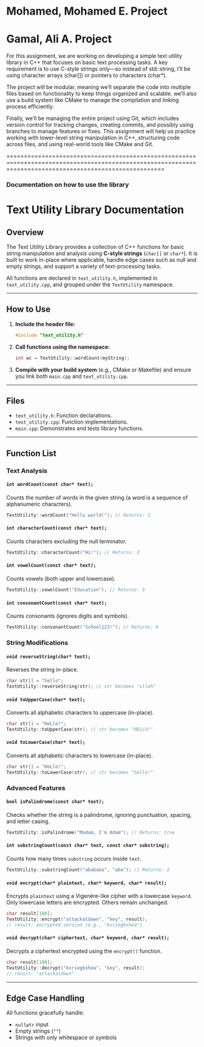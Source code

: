 # Mohamed, Mohamed E. Project

# Gamal, Ali A. Project


For this assignment, we are working on developing a simple text utility library in C++ that focuses on basic text processing tasks. A key requirement is to use C-style strings only—so instead of std::string, I’ll be using character arrays (char[]) or pointers to characters (char*).

The project will be modular, meaning we’ll separate the code into multiple files based on functionality to keep things organized and scalable. we’ll also use a build system like CMake to manage the compilation and linking process efficiently.

Finally, we’ll be managing the entire project using Git, which includes version control for tracking changes, creating commits, and possibly using branches to manage features or fixes. This assignment will help us practice working with lower-level string manipulation in C++, structuring code across files, and using real-world tools like CMake and Git.


=========================================================================================================================================================
### Documentation on how to use the library 

# Text Utility Library Documentation

## Overview

The Text Utility Library provides a collection of C++ functions for basic string manipulation and analysis using **C-style strings** (`char[]` or `char*`). It is built to work in-place where applicable, handle edge cases such as null and empty strings, and support a variety of text-processing tasks.

All functions are declared in `text_utility.h`, implemented in `text_utility.cpp`, and grouped under the `TextUtility` namespace.

---

## How to Use

1. **Include the header file:**

   ```cpp
   #include "text_utility.h"
   ```

2. **Call functions using the namespace:**

   ```cpp
   int wc = TextUtility::wordCount(myString);
   ```

3. **Compile with your build system** (e.g., CMake or Makefile) and ensure you link both `main.cpp` and `text_utility.cpp`.

---

## Files

* `text_utility.h`: Function declarations.
* `text_utility.cpp`: Function implementations.
* `main.cpp`: Demonstrates and tests library functions.

---

## Function List

### Text Analysis

#### `int wordCount(const char* text);`

Counts the number of words in the given string (a word is a sequence of alphanumeric characters).

```cpp
TextUtility::wordCount("Hello world!"); // Returns: 2
```

#### `int characterCount(const char* text);`

Counts characters excluding the null terminator.

```cpp
TextUtility::characterCount("Hi!"); // Returns: 3
```

#### `int vowelCount(const char* text);`

Counts vowels (both upper and lowercase).

```cpp
TextUtility::vowelCount("Education"); // Returns: 5
```

#### `int consonantCount(const char* text);`

Counts consonants (ignores digits and symbols).

```cpp
TextUtility::consonantCount("School123!"); // Returns: 6
```

### String Modifications

#### `void reverseString(char* text);`

Reverses the string in-place.

```cpp
char str[] = "hello";
TextUtility::reverseString(str); // str becomes "olleh"
```

#### `void toUpperCase(char* text);`

Converts all alphabetic characters to uppercase (in-place).

```cpp
char str[] = "HeLlo!";
TextUtility::toUpperCase(str); // str becomes "HELLO!"
```

#### `void toLowerCase(char* text);`

Converts all alphabetic characters to lowercase (in-place).

```cpp
char str[] = "HeLlo!";
TextUtility::toLowerCase(str); // str becomes "hello!"
```

### Advanced Features

#### `bool isPalindrome(const char* text);`

Checks whether the string is a palindrome, ignoring punctuation, spacing, and letter casing.

```cpp
TextUtility::isPalindrome("Madam, I'm Adam"); // Returns: true
```

#### `int substringCount(const char* text, const char* substring);`

Counts how many times `substring` occurs inside `text`.

```cpp
TextUtility::substringCount("abababa", "aba"); // Returns: 2
```

#### `void encrypt(char* plaintext, char* keyword, char* result);`

Encrypts `plaintext` using a Vigenère-like cipher with a lowercase `keyword`.
Only lowercase letters are encrypted. Others remain unchanged.

```cpp
char result[100];
TextUtility::encrypt("attackatdawn", "key", result);
// result: encrypted version (e.g., "kxriegkxhea")
```

#### `void decrypt(char* ciphertext, char* keyword, char* result);`

Decrypts a ciphertext encrypted using the `encrypt()` function.

```cpp
char result[100];
TextUtility::decrypt("kxriegkxhea", "key", result);
// result: "attackatdawn"
```

---

## Edge Case Handling

All functions gracefully handle:

* `nullptr` input
* Empty strings (`""`)
* Strings with only whitespace or symbols
